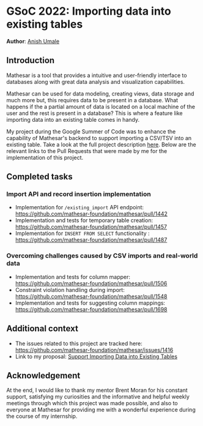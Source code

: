 # GSoC 2022: Importing data into existing tables

**Author**: [Anish Umale](https://github.com/Anish9901)

## Introduction

Mathesar is a tool that provides a intuitive and user-friendly interface to databases along with great data analysis and visualization capabilities.

Mathesar can be used for data modeling, creating views, data storage and much more but, this requires data to be present in a database. What happens if the a partial amount of data is located on a local machine of the user and the rest is present in a database? This is where a feature like importing data into an existing table comes in handy.

My project during the Google Summer of Code was to enhance the capability of Mathesar's backend to support importing a CSV/TSV into an existing table. Take a look at the full project description [here](https://summerofcode.withgoogle.com/programs/2022/archive/projects/oCtBUJHr). Below are the relevant links to the Pull Requests that were made by me for the implementation of this project.

## Completed tasks

### Import API and record insertion implementation

- Implementation for `/existing_import` API endpoint: https://github.com/mathesar-foundation/mathesar/pull/1442
- Implementation and tests for temporary table creation: https://github.com/mathesar-foundation/mathesar/pull/1457
- Implementation for `INSERT FROM SELECT` functionality : https://github.com/mathesar-foundation/mathesar/pull/1487

### Overcoming challenges caused by CSV imports and real-world data

- Implementation and tests for column mapper: https://github.com/mathesar-foundation/mathesar/pull/1506
- Constraint violation handling during import: https://github.com/mathesar-foundation/mathesar/pull/1548
- Implementation and tests for suggesting column mappings: https://github.com/mathesar-foundation/mathesar/pull/1698

## Additional context

- The issues related to this project are tracked here: https://github.com/mathesar-foundation/mathesar/issues/1416
- Link to my proposal: [Support Importing Data into Existing Tables](https://docs.google.com/document/d/1QIs9Wl0GmvS1XnDC0KK2Ovy3K3rv2adsWZCZ1deQSak/edit?usp=sharing)

## Acknowledgement

At the end, I would like to thank my mentor Brent Moran for his constant support, satisfying my curiosities and the informative and helpful weekly meetings through which this project was made possible, and also to everyone at Mathesar for providing me with a wonderful experience during the course of my internship.
